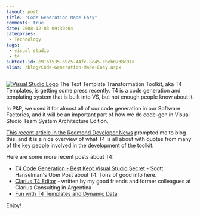 ```yaml
---
layout: post
title: "Code Generation Made Easy"
comments: true
date: 2008-12-03 09:39:04
categories:
 - Technology
tags:
 - visual studio
 - t4
subtext-id: e916f535-69c5-44fc-8c45-cbeb0738c91a
alias: /blog/Code-Generation-Made-Easy.aspx
---
```



[![Visual Studio Logo](/images/blog/WindowsLiveWriter/CodeGenerationMadeEasy_9436/Visual%20Studio%20Logo_thumb.jpg)](/images/blog/WindowsLiveWriter/CodeGenerationMadeEasy_9436/Visual%20Studio%20Logo_2.jpg) The Text Template Transformation Toolkit, aka T4 Templates, is getting some press recently. T4 is a code generation and templating system that is built into VS, but not enough people know about it.

In P&P, we used it for almost all of our code generation in our Software Factories, and it will be an important part of how we do code-gen in Visual Studio Team System Architecture Edition.

[This recent article in the Redmond Developer News](http://reddevnews.com/news/devnews/article.aspx?editorialsid=1199) prompted me to blog this, and it is a nice overview of what T4 is all about with quotes from many of the key people involved in the development of the toolkit.

Here are some more recent posts about T4:

  * [T4 Code Generation - Best Kept Visual Studio Secret](http://www.hanselman.com/blog/T4TextTemplateTransformationToolkitCodeGenerationBestKeptVisualStudioSecret.aspx) - Scott Hanselman's Uber Post about T4. Tons of good info here.
  * [Clarius T4 Editor](http://www.t4editor.net/) - written by my good friends and former colleagues at Clarius Consulting in Argentina
  * [Fun with T4 Templates and Dynamic Data](http://blogs.msdn.com/davidebb/archive/2008/11/26/fun-with-t4-templates-and-dynamic-data.aspx)

Enjoy!
